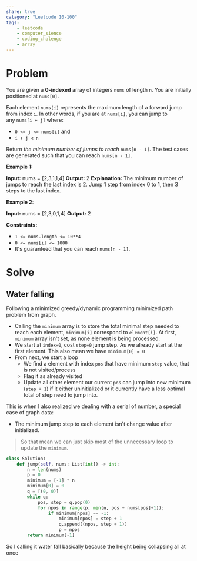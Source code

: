 ```yaml
---
share: true
catagory: "Leetcode 10-100"
tags:
    - leetcode
    - computer_sience
    - coding_chalenge
    - array
---
```


# Problem

You are given a **0-indexed** array of integers `nums` of length `n`. You are initially positioned at `nums[0]`.

Each element `nums[i]` represents the maximum length of a forward jump from index `i`. In other words, if you are at `nums[i]`, you can jump to any `nums[i + j]` where:

- `0 <= j <= nums[i]` and
- `i + j < n`

Return _the minimum number of jumps to reach_ `nums[n - 1]`. The test cases are generated such that you can reach `nums[n - 1]`.

**Example 1:**

**Input:** nums = [2,3,1,1,4]
**Output:** 2
**Explanation:** The minimum number of jumps to reach the last index is 2. Jump 1 step from index 0 to 1, then 3 steps to the last index.

**Example 2:**

**Input:** nums = [2,3,0,1,4]
**Output:** 2

**Constraints:**

- `1 <= nums.length <= 10**4`
- `0 <= nums[i] <= 1000`
- It's guaranteed that you can reach `nums[n - 1]`.
# Solve

## Water falling
Following a minimized greedy/dynamic programming minimized path problem from graph.
- Calling the `minimum` array is to store the total minimal step needed to reach each element, `minimum[i]` correspond to `element[i]`. At first, `minimum` array isn't set, as none element is being processed.
- We start at `index=0`, cost `step=0` jump step. As we already start at the first element. This also mean we have `minimum[0] = 0`
- From next, we start a loop
    - We find a element with index `pos` that have minimum `step` value, that is not visited/process
    - Flag it as already visited
    - Update all other element our current `pos` can jump into new minimum (`step + 1`) if it either uninitialized or it currently have a less optimal total of step need to jump into.

This is when I also realized we dealing with a serial of number, a special case of graph data:
- The minimum jump step to each element isn't change value after initialized.

> So that mean we can just skip most of the unnecessary loop to update the `minimum`.

```python
class Solution:
    def jump(self, nums: List[int]) -> int:
        n = len(nums)
        p = 0
        minimum = [-1] * n
        minimum[0] = 0
        q = [(0, 0)]
        while q:
            pos, step = q.pop(0)
            for npos in range(p, min(n, pos + nums[pos]+1)):
                if minimum[npos] == -1:
                    minimum[npos] = step + 1
                    q.append((npos, step + 1))
                    p = npos
        return minimum[-1]
```

So I calling it water fall basically because the height being collapsing all at once  